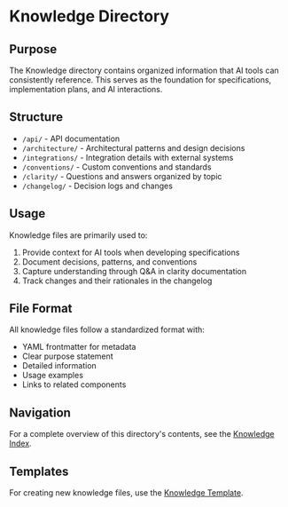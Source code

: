# Knowledge Directory

## Purpose

The Knowledge directory contains organized information that AI tools can consistently reference. This serves as the foundation for specifications, implementation plans, and AI interactions.

## Structure

- `/api/` - API documentation
- `/architecture/` - Architectural patterns and design decisions
- `/integrations/` - Integration details with external systems
- `/conventions/` - Custom conventions and standards
- `/clarity/` - Questions and answers organized by topic
- `/changelog/` - Decision logs and changes

## Usage

Knowledge files are primarily used to:
1. Provide context for AI tools when developing specifications
2. Document decisions, patterns, and conventions
3. Capture understanding through Q&A in clarity documentation
4. Track changes and their rationales in the changelog

## File Format

All knowledge files follow a standardized format with:
- YAML frontmatter for metadata
- Clear purpose statement
- Detailed information
- Usage examples
- Links to related components

## Navigation

For a complete overview of this directory's contents, see the [Knowledge Index](index.md).

## Templates

For creating new knowledge files, use the [Knowledge Template](/templates/knowledge/_template.md).